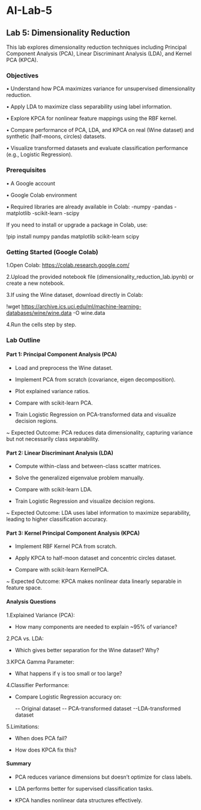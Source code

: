 # AI-Lab-5
## Lab 5: Dimensionality Reduction
This lab explores dimensionality reduction techniques including Principal Component Analysis (PCA), Linear Discriminant Analysis (LDA), and Kernel PCA (KPCA).

### Objectives
• Understand how PCA maximizes variance for unsupervised dimensionality reduction.

• Apply LDA to maximize class separability using label information.

• Explore KPCA for nonlinear feature mappings using the RBF kernel.

• Compare performance of PCA, LDA, and KPCA on real (Wine dataset) and synthetic (half-moons, circles) datasets.

• Visualize transformed datasets and evaluate classification performance (e.g., Logistic Regression).
### Prerequisites
• A Google account

• Google Colab environment

• Required libraries are already available in Colab:
-numpy
-pandas
-matplotlib
-scikit-learn
-scipy

If you need to install or upgrade a package in Colab, use:

!pip install numpy pandas matplotlib scikit-learn scipy
### Getting Started (Google Colab)

1.Open Colab: https://colab.research.google.com/

2.Upload the provided notebook file (dimensionality_reduction_lab.ipynb) or create a new notebook.

3.If using the Wine dataset, download directly in Colab:

!wget https://archive.ics.uci.edu/ml/machine-learning-databases/wine/wine.data -O wine.data


4.Run the cells step by step.

### Lab Outline
#### Part 1: Principal Component Analysis (PCA)

- Load and preprocess the Wine dataset.

- Implement PCA from scratch (covariance, eigen decomposition).

- Plot explained variance ratios.

- Compare with scikit-learn PCA.

- Train Logistic Regression on PCA-transformed data and visualize decision regions.

~ Expected Outcome: PCA reduces data dimensionality, capturing variance but not necessarily class separability.

#### Part 2: Linear Discriminant Analysis (LDA)

- Compute within-class and between-class scatter matrices.

- Solve the generalized eigenvalue problem manually.

- Compare with scikit-learn LDA.

- Train Logistic Regression and visualize decision regions.

~ Expected Outcome: LDA uses label information to maximize separability, leading to higher classification accuracy.

#### Part 3: Kernel Principal Component Analysis (KPCA)

- Implement RBF Kernel PCA from scratch.

- Apply KPCA to half-moon dataset and concentric circles dataset.

- Compare with scikit-learn KernelPCA.

~ Expected Outcome: KPCA makes nonlinear data linearly separable in feature space.

#### Analysis Questions

1.Explained Variance (PCA):

- How many components are needed to explain ~95% of variance?

2.PCA vs. LDA:

- Which gives better separation for the Wine dataset? Why?

3.KPCA Gamma Parameter:

- What happens if γ is too small or too large?

4.Classifier Performance:

- Compare Logistic Regression accuracy on:

  -- Original dataset
  -- PCA-transformed dataset
  --LDA-transformed dataset

5.Limitations:

- When does PCA fail?

- How does KPCA fix this?

#### Summary

- PCA reduces variance dimensions but doesn’t optimize for class labels.

- LDA performs better for supervised classification tasks.

- KPCA handles nonlinear data structures effectively.
